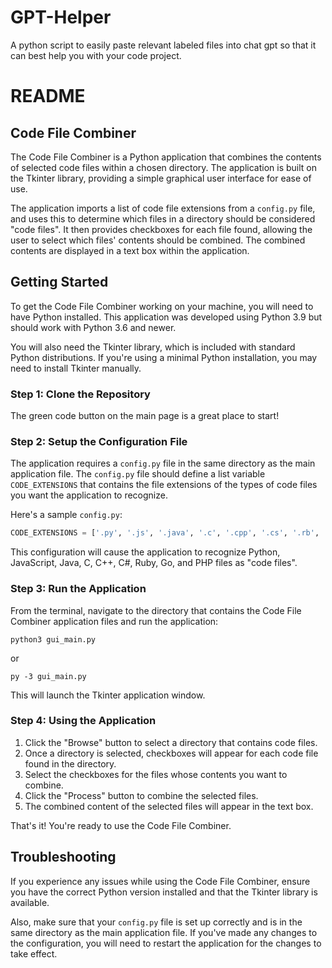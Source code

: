 # GPT-Helper
A python script to easily paste relevant labeled files into chat gpt so that it can best help you with your code project.

# README

## Code File Combiner

The Code File Combiner is a Python application that combines the contents of selected code files within a chosen directory. The application is built on the Tkinter library, providing a simple graphical user interface for ease of use.

The application imports a list of code file extensions from a `config.py` file, and uses this to determine which files in a directory should be considered "code files". It then provides checkboxes for each file found, allowing the user to select which files' contents should be combined. The combined contents are displayed in a text box within the application.

## Getting Started

To get the Code File Combiner working on your machine, you will need to have Python installed. This application was developed using Python 3.9 but should work with Python 3.6 and newer. 

You will also need the Tkinter library, which is included with standard Python distributions. If you're using a minimal Python installation, you may need to install Tkinter manually.

### Step 1: Clone the Repository

The green code button on the main page is a great place to start!

### Step 2: Setup the Configuration File

The application requires a `config.py` file in the same directory as the main application file. The `config.py` file should define a list variable `CODE_EXTENSIONS` that contains the file extensions of the types of code files you want the application to recognize.

Here's a sample `config.py`:

```python
CODE_EXTENSIONS = ['.py', '.js', '.java', '.c', '.cpp', '.cs', '.rb', '.go', '.php']
```

This configuration will cause the application to recognize Python, JavaScript, Java, C, C++, C#, Ruby, Go, and PHP files as "code files".

### Step 3: Run the Application

From the terminal, navigate to the directory that contains the Code File Combiner application files and run the application:

```
python3 gui_main.py
```
or
```
py -3 gui_main.py
```

This will launch the Tkinter application window.

### Step 4: Using the Application

1. Click the "Browse" button to select a directory that contains code files.
2. Once a directory is selected, checkboxes will appear for each code file found in the directory.
3. Select the checkboxes for the files whose contents you want to combine.
4. Click the "Process" button to combine the selected files.
5. The combined content of the selected files will appear in the text box.

That's it! You're ready to use the Code File Combiner.

## Troubleshooting

If you experience any issues while using the Code File Combiner, ensure you have the correct Python version installed and that the Tkinter library is available.

Also, make sure that your `config.py` file is set up correctly and is in the same directory as the main application file. If you've made any changes to the configuration, you will need to restart the application for the changes to take effect.
